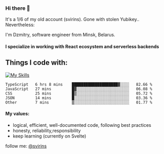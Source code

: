### Hi there 👋 

It's a 1/6 of my old account (svirins). Gone with stolen Yubikey.. Nevertheless:

<article class="markdown-body entry-content container-lg f5" itemprop="text">

I'm Dzmitry, software engineer from Minsk, Belarus. 

#### I specialize in working with React ecosystem and serverless backends

## [](#things-i-code-with)Things I code with:
  
[![My Skills](https://skillicons.dev/icons?i=apollo,aws,docker,emotion,express,figma,firebase,js,gcp,graphql,jest,linux,mongodb,mysql,nextjs,postgres,prisma,react,supabase,tailwind,ts&perline=7)](https://skillicons.dev)

<!--START_SECTION:waka-->

```text
TypeScript   6 hrs 8 mins    ████████████████████▓░░░░   82.66 %
JavaScript   27 mins         █▓░░░░░░░░░░░░░░░░░░░░░░░   06.08 %
CSS          25 mins         █▒░░░░░░░░░░░░░░░░░░░░░░░   05.72 %
JSON         14 mins         █░░░░░░░░░░░░░░░░░░░░░░░░   03.36 %
Other        7 mins          ▒░░░░░░░░░░░░░░░░░░░░░░░░   01.77 %
```

<!--END_SECTION:waka-->

#### [](#my-values)My values:

*   logical, efficient, well-documented code, following best practices
*   honesty, reliability,responsibility
*   keep learning (currently on Svelte)
  
  

follow me: [@svirins](https://www.twitter.com/svirins)

</article>
